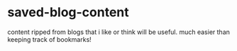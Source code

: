 # saved-blog-content
content ripped from blogs that i like or think will be useful. much easier than keeping track of bookmarks!
